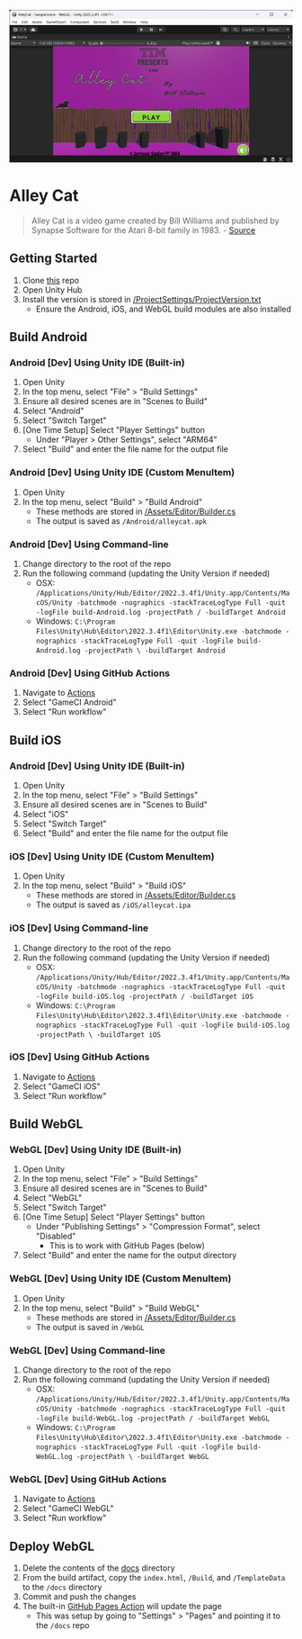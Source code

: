 ![Screenshot](/alley-cat.png)
# Alley Cat
> Alley Cat is a video game created by Bill Williams and published by Synapse Software for the Atari 8-bit family in 1983. - [Source](https://en.wikipedia.org/wiki/Alley_Cat_(video_game))

## Getting Started
1. Clone [this](/) repo
1. Open Unity Hub
1. Install the version is stored in [/ProjectSettings/ProjectVersion.txt](/ProjectSettings/ProjectVersion.txt)
    - Ensure the Android, iOS, and WebGL build modules are also installed

## Build Android

### Android [Dev] Using Unity IDE (Built-in)
1. Open Unity
1. In the top menu, select "File" > "Build Settings"
1. Ensure all desired scenes are in "Scenes to Build"
1. Select "Android"
1. Select "Switch Target"
1. [One Time Setup] Select "Player Settings" button
    - Under "Player > Other Settings", select "ARM64"
1. Select "Build" and enter the file name for the output file

### Android [Dev] Using Unity IDE (Custom MenuItem)
1. Open Unity
1. In the top menu, select "Build" > "Build Android"
    - These methods are stored in [/Assets/Editor/Builder.cs](/Assets/Editor/Builder.cs)
    - The output is saved as `/Android/alleycat.apk`

### Android [Dev] Using Command-line
1. Change directory to the root of the repo
1. Run the following command (updating the Unity Version if needed)
    - OSX: `/Applications/Unity/Hub/Editor/2022.3.4f1/Unity.app/Contents/MacOS/Unity -batchmode -nographics -stackTraceLogType Full -quit -logFile build-Android.log -projectPath / -buildTarget Android`
    - Windows: `C:\Program Files\Unity\Hub\Editor\2022.3.4f1\Editor\Unity.exe -batchmode -nographics -stackTraceLogType Full -quit -logFile build-Android.log -projectPath \ -buildTarget Android`

### Android [Dev] Using GitHub Actions
1. Navigate to [Actions](https://github.com/kirbycope/AlleyCat/actions)
1. Select "GameCI Android"
1. Select "Run workflow"

## Build iOS

### Android [Dev] Using Unity IDE (Built-in)
1. Open Unity
1. In the top menu, select "File" > "Build Settings"
1. Ensure all desired scenes are in "Scenes to Build"
1. Select "iOS"
1. Select "Switch Target"
1. Select "Build" and enter the file name for the output file

### iOS [Dev] Using Unity IDE (Custom MenuItem)
1. Open Unity
1. In the top menu, select "Build" > "Build iOS"
    - These methods are stored in [/Assets/Editor/Builder.cs](/Assets/Editor/Builder.cs)
    - The output is saved as `/iOS/alleycat.ipa`

### iOS [Dev] Using Command-line
1. Change directory to the root of the repo
1. Run the following command (updating the Unity Version if needed)
    - OSX: `/Applications/Unity/Hub/Editor/2022.3.4f1/Unity.app/Contents/MacOS/Unity -batchmode -nographics -stackTraceLogType Full -quit -logFile build-iOS.log -projectPath / -buildTarget iOS`
    - Windows: `C:\Program Files\Unity\Hub\Editor\2022.3.4f1\Editor\Unity.exe -batchmode -nographics -stackTraceLogType Full -quit -logFile build-iOS.log -projectPath \ -buildTarget iOS`

### iOS [Dev] Using GitHub Actions
1. Navigate to [Actions](https://github.com/kirbycope/AlleyCat/actions)
1. Select "GameCI iOS"
1. Select "Run workflow"

## Build WebGL

### WebGL [Dev] Using Unity IDE (Built-in)
1. Open Unity
1. In the top menu, select "File" > "Build Settings"
1. Ensure all desired scenes are in "Scenes to Build"
1. Select "WebGL"
1. Select "Switch Target"
1. [One Time Setup] Select "Player Settings" button
    - Under "Publishing Settings" > "Compression Format", select "Disabled"
        - This is to work with GitHub Pages (below)
1. Select "Build" and enter the name for the output directory

### WebGL [Dev] Using Unity IDE (Custom MenuItem)
1. Open Unity
1. In the top menu, select "Build" > "Build WebGL"
    - These methods are stored in [/Assets/Editor/Builder.cs](/Assets/Editor/Builder.cs)
    - The output is saved in `/WebGL`

### WebGL [Dev] Using Command-line
1. Change directory to the root of the repo
1. Run the following command (updating the Unity Version if needed)
    - OSX: `/Applications/Unity/Hub/Editor/2022.3.4f1/Unity.app/Contents/MacOS/Unity -batchmode -nographics -stackTraceLogType Full -quit -logFile build-WebGL.log -projectPath / -buildTarget WebGL`
    - Windows: `C:\Program Files\Unity\Hub\Editor\2022.3.4f1\Editor\Unity.exe -batchmode -nographics -stackTraceLogType Full -quit -logFile build-WebGL.log -projectPath \ -buildTarget WebGL`

### WebGL [Dev] Using GitHub Actions
1. Navigate to [Actions](https://github.com/kirbycope/AlleyCat/actions)
1. Select "GameCI WebGL"
1. Select "Run workflow"

## Deploy WebGL
1. Delete the contents of the [docs](/docs) directory
1. From the build artifact, copy the `index.html`, `/Build`, and `/TemplateData` to the `/docs` directory
1. Commit and push the changes
1. The built-in [GitHub Pages Action](https://github.com/kirbycope/AlleyCat/actions/workflows/pages/pages-build-deployment) will update the page
    - This was setup by going to "Settings" > "Pages" and pointing it to the `/docs` repo
